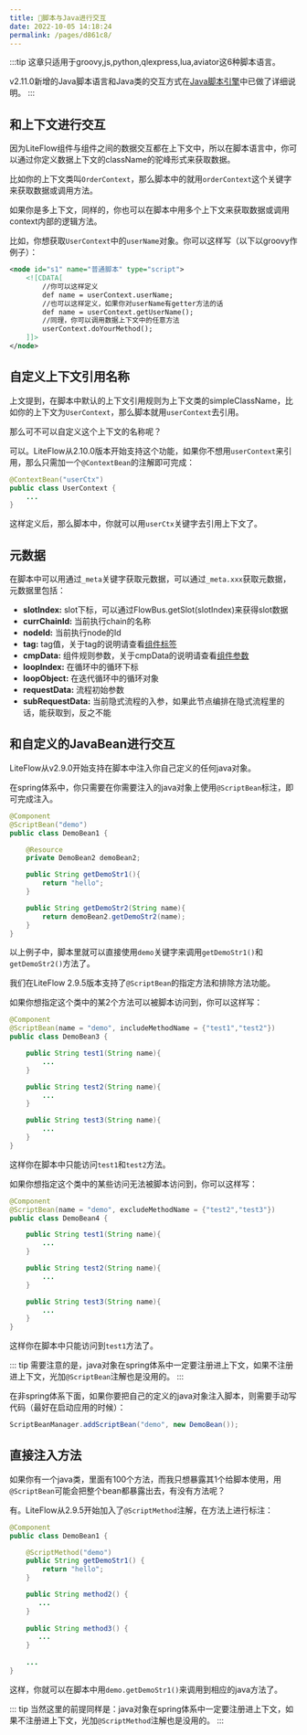 ```yaml
---
title: 🍣脚本与Java进行交互
date: 2022-10-05 14:18:24
permalink: /pages/d861c8/
---
```


:::tip
这章只适用于groovy,js,python,qlexpress,lua,aviator这6种脚本语言。

v2.11.0新增的Java脚本语言和Java类的交互方式在[Java脚本引擎](/pages/2b8afb/)中已做了详细说明。
:::

## 和上下文进行交互

因为LiteFlow组件与组件之间的数据交互都在上下文中，所以在脚本语言中，你可以通过你定义数据上下文的className的驼峰形式来获取数据。

比如你的上下文类叫`OrderContext`，那么脚本中的就用`orderContext`这个关键字来获取数据或调用方法。

如果你是多上下文，同样的，你也可以在脚本中用多个上下文来获取数据或调用context内部的逻辑方法。

比如，你想获取`UserContext`中的`userName`对象。你可以这样写（以下以groovy作例子）：

```xml
<node id="s1" name="普通脚本" type="script">
    <![CDATA[
        //你可以这样定义
        def name = userContext.userName;
        //也可以这样定义，如果你对userName有getter方法的话
        def name = userContext.getUserName();
        //同理，你可以调用数据上下文中的任意方法
        userContext.doYourMethod();
    ]]>
</node>
```

## 自定义上下文引用名称

上文提到，在脚本中默认的上下文引用规则为上下文类的simpleClassName，比如你的上下文为`UserContext`，那么脚本就用`userContext`去引用。

那么可不可以自定义这个上下文的名称呢？

可以。LiteFlow从2.10.0版本开始支持这个功能，如果你不想用`userContext`来引用，那么只需加一个`@ContextBean`的注解即可完成：

```java
@ContextBean("userCtx")
public class UserContext {
    ...
}
```

这样定义后，那么脚本中，你就可以用`userCtx`关键字去引用上下文了。

## 元数据

在脚本中可以用通过`_meta`关键字获取元数据，可以通过`_meta.xxx`获取元数据，元数据里包括：

* **slotIndex:** slot下标，可以通过FlowBus.getSlot(slotIndex)来获得slot数据
* **currChainId:** 当前执行chain的名称
* **nodeId:** 当前执行node的Id
* **tag:** tag值，关于tag的说明请查看[组件标签](/pages/0f788f/)
* **cmpData:** 组件规则参数，关于cmpData的说明请查看[组件参数](/pages/6e4d15/)
* **loopIndex:** 在循环中的循环下标
* **loopObject:** 在迭代循环中的循环对象
* **requestData:** 流程初始参数
* **subRequestData:** 当前隐式流程的入参，如果此节点编排在隐式流程里的话，能获取到，反之不能

## 和自定义的JavaBean进行交互

LiteFlow从v2.9.0开始支持在脚本中注入你自己定义的任何java对象。

在spring体系中，你只需要在你需要注入的java对象上使用`@ScriptBean`标注，即可完成注入。

```java
@Component
@ScriptBean("demo")
public class DemoBean1 {

    @Resource
    private DemoBean2 demoBean2;

    public String getDemoStr1(){
        return "hello";
    }

    public String getDemoStr2(String name){
        return demoBean2.getDemoStr2(name);
    }
}
```

以上例子中，脚本里就可以直接使用`demo`关键字来调用`getDemoStr1()`和`getDemoStr2()`方法了。

我们在LiteFlow 2.9.5版本支持了`@ScriptBean`的指定方法和排除方法功能。

如果你想指定这个类中的某2个方法可以被脚本访问到，你可以这样写：

```java
@Component
@ScriptBean(name = "demo", includeMethodName = {"test1","test2"})
public class DemoBean3 {

    public String test1(String name){
        ...
    }

    public String test2(String name){
        ...
    }

    public String test3(String name){
        ...
    }
}
```

这样你在脚本中只能访问`test1`和`test2`方法。

如果你想指定这个类中的某些访问无法被脚本访问到，你可以这样写：

```java
@Component
@ScriptBean(name = "demo", excludeMethodName = {"test2","test3"})
public class DemoBean4 {

    public String test1(String name){
        ...
    }

    public String test2(String name){
        ...
    }

    public String test3(String name){
        ...
    }
}
```

这样你在脚本中只能访问到`test1`方法了。

::: tip
需要注意的是，java对象在spring体系中一定要注册进上下文，如果不注册进上下文，光加`@ScriptBean`注解也是没用的。
:::

在非spring体系下面，如果你要把自己的定义的java对象注入脚本，则需要手动写代码（最好在启动应用的时候）：

```java
ScriptBeanManager.addScriptBean("demo", new DemoBean());
```

## 直接注入方法

如果你有一个java类，里面有100个方法，而我只想暴露其1个给脚本使用，用`@ScriptBean`可能会把整个bean都暴露出去，有没有方法呢？

有。LiteFlow从2.9.5开始加入了`@ScriptMethod`注解，在方法上进行标注：

```java
@Component
public class DemoBean1 {

    @ScriptMethod("demo")
    public String getDemoStr1() {
        return "hello";
    }

    public String method2() {
       ...
    }
       
    public String method3() {
       ...
    }
    
    ...
}
```

这样，你就可以在脚本中用`demo.getDemoStr1()`来调用到相应的java方法了。

::: tip
当然这里的前提同样是：java对象在spring体系中一定要注册进上下文，如果不注册进上下文，光加`@ScriptMethod`注解也是没用的。
:::

